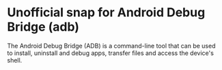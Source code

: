 # Unofficial snap for Android Debug Bridge (adb)


The Android Debug Bridge (ADB) is a command-line tool that can be used to install, uninstall and debug apps, transfer files and access the device's shell.
